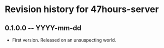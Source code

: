 # Revision history for 47hours-server

## 0.1.0.0 -- YYYY-mm-dd

* First version. Released on an unsuspecting world.
